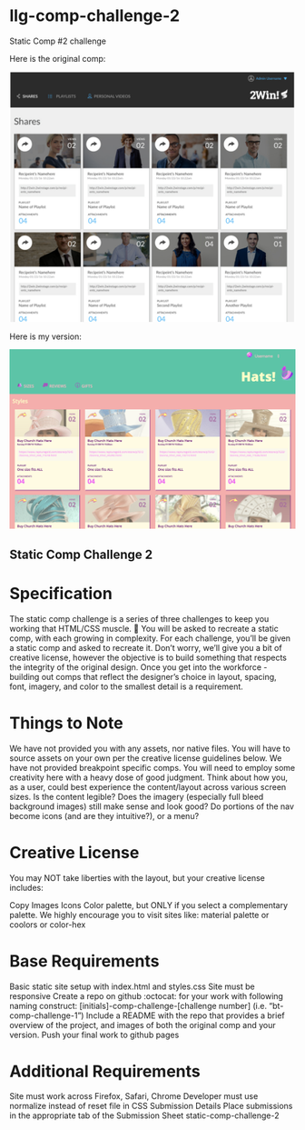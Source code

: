 # llg-comp-challenge-2
Static Comp #2 challenge

Here is the original comp:

![ORIGINAL](https://github.com/TwirlingGoddess/llg-comp-challenge-2/blob/master/Screen%20Shot%202018-04-10%20at%203.24.51%20AM.png)

Here is my version:

![MY MOCK UP](https://github.com/TwirlingGoddess/llg-comp-challenge-2/blob/master/Screen%20Shot%202018-04-10%20at%203.26.17%20AM.png)


## Static Comp Challenge 2
# Specification
The static comp challenge is a series of three challenges to keep you working that HTML/CSS muscle. :muscle: You will be asked to recreate a static comp, with each growing in complexity. For each challenge, you’ll be given a static comp and asked to recreate it. Don’t worry, we’ll give you a bit of creative license, however the objective is to build something that respects the integrity of the original design. Once you get into the workforce - building out comps that reflect the designer’s choice in layout, spacing, font, imagery, and color to the smallest detail is a requirement.

# Things to Note
We have not provided you with any assets, nor native files. You will have to source assets on your own per the creative license guidelines below.
We have not provided breakpoint specific comps. You will need to employ some creativity here with a heavy dose of good judgment. Think about how you, as a user, could best experience the content/layout across various screen sizes. Is the content legible? Does the imagery (especially full bleed background images) still make sense and look good? Do portions of the nav become icons (and are they intuitive?), or a menu?

# Creative License

You may NOT take liberties with the layout, but your creative license includes:

Copy
Images
Icons
Color palette, but ONLY if you select a complementary palette. We highly encourage you to visit sites like: material palette or coolors or color-hex

# Base Requirements
Basic static site setup with index.html and styles.css
Site must be responsive
Create a repo on github :octocat: for your work with following naming construct: [initials]-comp-challenge-[challenge number] (i.e. “bt-comp-challenge-1”)
Include a README with the repo that provides a brief overview of the project, and images of both the original comp and your version.
Push your final work to github pages

# Additional Requirements
Site must work across Firefox, Safari, Chrome
Developer must use normalize instead of reset file in CSS
Submission Details
Place submissions in the appropriate tab of the Submission Sheet
static-comp-challenge-2
